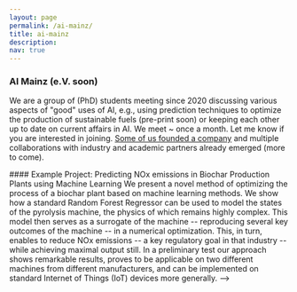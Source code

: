 ```yaml
---
layout: page
permalink: /ai-mainz/
title: ai-mainz
description:
nav: true
---
```


### AI Mainz (e.V. soon)

We are a group of (PhD) students meeting since 2020 discussing various aspects of "good" uses of AI, e.g., using prediction techniques to optimize the production of sustainable fuels (pre-print soon) or keeping each other up to date on current affairs in AI. We meet ~ once a month. Let me know if you are interested in joining. [Some of us founded a company](https://aira-holding.de/#/) and multiple collaborations with industry and academic partners already emerged (more to come).



<!-->
#### Example Project: Predicting NOx emissions in Biochar Production Plants using Machine Learning

We present a novel method of optimizing the process of a biochar plant based on machine learning methods. We show how a standard Random Forest Regressor can be used to model the states of the pyrolysis machine, the physics of which remains highly complex. This model then serves as a surrogate of the machine -- reproducing several key outcomes of the machine -- in a numerical optimization. This, in turn, enables to reduce NOx emissions -- a key regulatory goal in that industry -- while achieving maximal output still. In a preliminary test our approach shows remarkable results, proves to be applicable on two different machines from different manufacturers, and can be implemented on standard Internet of Things (IoT) devices more generally.
-->